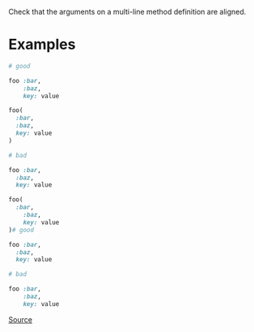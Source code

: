 
Check that the arguments on a multi-line method definition are aligned.

# Examples

```ruby
# good

foo :bar,
    :baz,
    key: value

foo(
  :bar,
  :baz,
  key: value
)

# bad

foo :bar,
  :baz,
  key: value

foo(
  :bar,
    :baz,
    key: value
)# good

foo :bar,
  :baz,
  key: value

# bad

foo :bar,
    :baz,
    key: value
```

[Source](http://www.rubydoc.info/gems/rubocop/RuboCop/Cop/Layout/ArgumentAlignment)